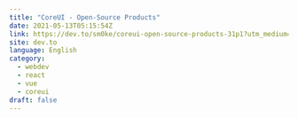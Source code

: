```yaml
---
title: "CoreUI - Open-Source Products"
date: 2021-05-13T05:15:54Z
link: https://dev.to/sm0ke/coreui-open-source-products-31p1?utm_medium=RSS&utm_source=news.12bit.vn
site: dev.to
language: English
category:
  - webdev
  - react
  - vue
  - coreui
draft: false
---
```

